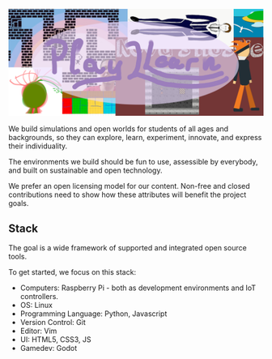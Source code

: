 ![Play2Learn Org Header](https://github.com/Play2Learn-Org/.github/blob/main/media/header.png)

We build simulations and open worlds for students of all ages and backgrounds,
so they can explore, learn, experiment, innovate, and express their
individuality.

The environments we build should be fun to use, assessible by everybody, and built on sustainable and open technology.

We prefer an open licensing model for our content. Non-free and closed contributions need to show how these attributes will benefit the project goals.


## Stack

The goal is a wide framework of supported and integrated open source tools.

To get started, we focus on this stack:

 * Computers: Raspberry Pi - both as development environments and IoT controllers.
 * OS: Linux 
 * Programming Language: Python, Javascript
 * Version Control: Git
 * Editor: Vim
 * UI: HTML5, CSS3, JS
 * Gamedev: Godot
